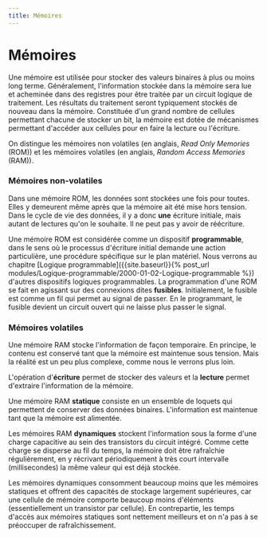```yaml
---
title: Mémoires
---
```


# Mémoires

Une mémoire est utilisée pour stocker des valeurs binaires à plus ou
moins long terme. Généralement, l'information stockée dans la mémoire
sera lue et acheminée dans des registres pour être traitée par un
circuit logique de traitement. Les résultats du traitement seront
typiquement stockés de nouveau dans la mémoire. Constituée d'un grand
nombre de cellules permettant chacune de stocker un bit, la mémoire
est dotée de mécanismes permettant d'accéder aux cellules pour en
faire la lecture ou l'écriture.

On distingue les mémoires non volatiles (en anglais, *Read Only
Memories* (ROM)) et les mémoires volatiles (en anglais, *Random Access
Memories* (RAM)).


### Mémoires non-volatiles

Dans une mémoire ROM, les données sont stockées une fois pour
toutes. Elles y demeurent même après que la mémoire ait été mise hors
tension. Dans le cycle de vie des données, il y a donc **une**
écriture initiale, mais autant de lectures qu'on le souhaite. Il ne
peut pas y avoir de réécriture.

Une mémoire ROM est considérée comme un dispositif **programmable**,
dans le sens où le processus d'écriture initial demande une action
particulière, une procédure spécifique sur le plan matériel. Nous verrons au
chapitre  [Logique programmable]({{site.baseurl}}{% post_url modules/Logique-programmable/2000-01-02-Logique-programmable %}) d'autres dispositifs logiques
programmables. La programmation d'une ROM se fait en agissant sur des
connexions dites **fusibles**. Initialement, le fusible est comme un fil
qui permet au signal de passer. En le programmant, le fusible devient
un circuit ouvert qui ne laisse plus passer le signal.

### Mémoires volatiles

Une mémoire RAM stocke l'information de façon temporaire. En principe,
le contenu est conservé tant que la mémoire est maintenue sous
tension.  Mais la réalité est un peu plus complexe, comme nous le verrons
plus loin.

L'opération d'**écriture** permet de stocker des valeurs et la
**lecture** permet d'extraire l'information de la mémoire.

Une mémoire RAM **statique** consiste en un ensemble de loquets qui
permettent de conserver des données binaires. L'information est
maintenue tant que la mémoire est alimentée.

Les mémoires RAM **dynamiques** stockent l'information sous la forme
d'une charge capacitive au sein des transistors du circuit
intégré. Comme cette charge se disperse au fil du temps, la mémoire
doit être rafraîchie régulièrement, en y récrivant périodiquement à
très court intervalle (millisecondes) la même valeur qui est déjà
stockée.

Les mémoires dynamiques consomment beaucoup moins que les mémoires
statiques et offrent des capacités de stockage largement supérieures,
car une cellule de mémoire comporte beaucoup moins d'éléments
(essentiellement un transistor par cellule). En contrepartie, les
temps d'accès aux mémoires statiques sont nettement meilleurs et on
n'a pas à se préoccuper de rafraîchissement.
